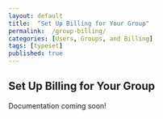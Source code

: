 ```yaml
---
layout: default
title:  "Set Up Billing for Your Group"
permalink:  /group-billing/
categories: [Users, Groups, and Billing]
tags: [typeset]
published: true
---
```


<section data-type="chapter" class="hsecchapter" data-hederis-type="hsecchapter" id="group-billing" data-pi-attrs="id: group-billing; data-tags: typeset;" role="doc-chapter" data-tags="typeset" data-author-name=" " data-book-title=" " title="Set Up Billing for Your Group"><h1 data-hederis-type="hblkchaptitle" class="hblkchaptitle" id="pGeUcBL5H">Set Up Billing for Your Group</h1><p class="hblkp" data-hederis-type="hblkp" id="pUcysjans">Documentation coming soon!</p></section>